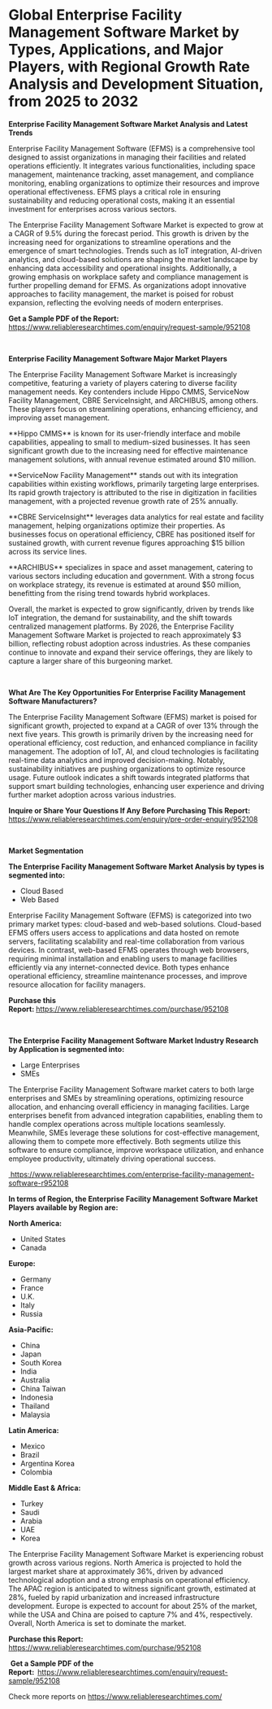 <p><h1>Global Enterprise Facility Management Software Market by Types, Applications, and Major Players, with Regional Growth Rate Analysis and Development Situation, from 2025 to 2032</h1></p><p><strong>Enterprise Facility Management Software Market Analysis and Latest Trends</strong></p>
<p><p>Enterprise Facility Management Software (EFMS) is a comprehensive tool designed to assist organizations in managing their facilities and related operations efficiently. It integrates various functionalities, including space management, maintenance tracking, asset management, and compliance monitoring, enabling organizations to optimize their resources and improve operational effectiveness. EFMS plays a critical role in ensuring sustainability and reducing operational costs, making it an essential investment for enterprises across various sectors.</p><p>The Enterprise Facility Management Software Market is expected to grow at a CAGR of 9.5% during the forecast period. This growth is driven by the increasing need for organizations to streamline operations and the emergence of smart technologies. Trends such as IoT integration, AI-driven analytics, and cloud-based solutions are shaping the market landscape by enhancing data accessibility and operational insights. Additionally, a growing emphasis on workplace safety and compliance management is further propelling demand for EFMS. As organizations adopt innovative approaches to facility management, the market is poised for robust expansion, reflecting the evolving needs of modern enterprises.</p></p>
<p><strong>Get a Sample PDF of the Report:&nbsp;</strong> <a href="https://www.reliableresearchtimes.com/enquiry/request-sample/952108?utm_campaign=2937&utm_medium=2&utm_source=Github&utm_content=ia&utm_term=06032025&utm_id=enterprise-facility-management-software">https://www.reliableresearchtimes.com/enquiry/request-sample/952108</a></p>
<p>&nbsp;</p>
<p><strong>Enterprise Facility Management Software Major Market Players</strong></p>
<p><p>The Enterprise Facility Management Software Market is increasingly competitive, featuring a variety of players catering to diverse facility management needs. Key contenders include Hippo CMMS, ServiceNow Facility Management, CBRE ServiceInsight, and ARCHIBUS, among others. These players focus on streamlining operations, enhancing efficiency, and improving asset management.</p><p>**Hippo CMMS** is known for its user-friendly interface and mobile capabilities, appealing to small to medium-sized businesses. It has seen significant growth due to the increasing need for effective maintenance management solutions, with annual revenue estimated around $10 million.</p><p>**ServiceNow Facility Management** stands out with its integration capabilities within existing workflows, primarily targeting large enterprises. Its rapid growth trajectory is attributed to the rise in digitization in facilities management, with a projected revenue growth rate of 25% annually.</p><p>**CBRE ServiceInsight** leverages data analytics for real estate and facility management, helping organizations optimize their properties. As businesses focus on operational efficiency, CBRE has positioned itself for sustained growth, with current revenue figures approaching $15 billion across its service lines.</p><p>**ARCHIBUS** specializes in space and asset management, catering to various sectors including education and government. With a strong focus on workplace strategy, its revenue is estimated at around $50 million, benefitting from the rising trend towards hybrid workplaces.</p><p>Overall, the market is expected to grow significantly, driven by trends like IoT integration, the demand for sustainability, and the shift towards centralized management platforms. By 2026, the Enterprise Facility Management Software Market is projected to reach approximately $3 billion, reflecting robust adoption across industries. As these companies continue to innovate and expand their service offerings, they are likely to capture a larger share of this burgeoning market.</p></p>
<p>&nbsp;</p>
<p><strong>What Are The Key Opportunities For Enterprise Facility Management Software Manufacturers?</strong></p>
<p><p>The Enterprise Facility Management Software (EFMS) market is poised for significant growth, projected to expand at a CAGR of over 13% through the next five years. This growth is primarily driven by the increasing need for operational efficiency, cost reduction, and enhanced compliance in facility management. The adoption of IoT, AI, and cloud technologies is facilitating real-time data analytics and improved decision-making. Notably, sustainability initiatives are pushing organizations to optimize resource usage. Future outlook indicates a shift towards integrated platforms that support smart building technologies, enhancing user experience and driving further market adoption across various industries.</p></p>
<p><strong>Inquire or Share Your Questions If Any Before Purchasing This Report:</strong> <a href="https://www.reliableresearchtimes.com/enquiry/pre-order-enquiry/952108?utm_campaign=2937&utm_medium=2&utm_source=Github&utm_content=ia&utm_term=06032025&utm_id=enterprise-facility-management-software">https://www.reliableresearchtimes.com/enquiry/pre-order-enquiry/952108</a></p>
<p>&nbsp;</p>
<p><strong>Market Segmentation</strong></p>
<p><strong>The Enterprise Facility Management Software Market Analysis by types is segmented into:</strong></p>
<p><ul><li>Cloud Based</li><li>Web Based</li></ul></p>
<p><p>Enterprise Facility Management Software (EFMS) is categorized into two primary market types: cloud-based and web-based solutions. Cloud-based EFMS offers users access to applications and data hosted on remote servers, facilitating scalability and real-time collaboration from various devices. In contrast, web-based EFMS operates through web browsers, requiring minimal installation and enabling users to manage facilities efficiently via any internet-connected device. Both types enhance operational efficiency, streamline maintenance processes, and improve resource allocation for facility managers.</p></p>
<p><strong>Purchase this Report:&nbsp;</strong><a href="https://www.reliableresearchtimes.com/purchase/952108?utm_campaign=2937&utm_medium=2&utm_source=Github&utm_content=ia&utm_term=06032025&utm_id=enterprise-facility-management-software">https://www.reliableresearchtimes.com/purchase/952108</a></p>
<p>&nbsp;</p>
<p><strong>The Enterprise Facility Management Software Market Industry Research by Application is segmented into:</strong></p>
<p><ul><li>Large Enterprises</li><li>SMEs</li></ul></p>
<p><p>The Enterprise Facility Management Software market caters to both large enterprises and SMEs by streamlining operations, optimizing resource allocation, and enhancing overall efficiency in managing facilities. Large enterprises benefit from advanced integration capabilities, enabling them to handle complex operations across multiple locations seamlessly. Meanwhile, SMEs leverage these solutions for cost-effective management, allowing them to compete more effectively. Both segments utilize this software to ensure compliance, improve workspace utilization, and enhance employee productivity, ultimately driving operational success.</p></p>
<p><a href="https://www.reliableresearchtimes.com/enterprise-facility-management-software-r952108?utm_campaign=2937&utm_medium=2&utm_source=Github&utm_content=ia&utm_term=06032025&utm_id=enterprise-facility-management-software">&nbsp;https://www.reliableresearchtimes.com/enterprise-facility-management-software-r952108</a></p>
<p><strong>In terms of Region, the Enterprise Facility Management Software Market Players available by Region are:</strong></p>
<p>
    <p> <strong> North America: </strong>
        <ul>
            <li>United States</li>
            <li>Canada</li>
        </ul>
        </p> 
    <p> <strong> Europe: </strong>
        <ul>
            <li>Germany</li>
            <li>France</li>
            <li>U.K.</li>
            <li>Italy</li>
            <li>Russia</li>
        </ul>
        </p> 
    <p> <strong> Asia-Pacific: </strong>
        <ul>
            <li>China</li>
            <li>Japan</li>
            <li>South Korea</li>
            <li>India</li>
            <li>Australia</li>
            <li>China Taiwan</li>
            <li>Indonesia</li>
            <li>Thailand</li>
            <li>Malaysia</li>
        </ul>
        </p> 
    <p> <strong> Latin America: </strong>
        <ul>
            <li>Mexico</li>
            <li>Brazil</li>
            <li>Argentina Korea</li>
            <li>Colombia</li>
        </ul>
        </p> 
    <p> <strong> Middle East & Africa: </strong>
        <ul>
            <li>Turkey</li>
            <li>Saudi</li>
            <li>Arabia</li>
            <li>UAE</li>
            <li>Korea</li>
        </ul>
    </p>
    </p>
<p><p>The Enterprise Facility Management Software Market is experiencing robust growth across various regions. North America is projected to hold the largest market share at approximately 36%, driven by advanced technological adoption and a strong emphasis on operational efficiency. The APAC region is anticipated to witness significant growth, estimated at 28%, fueled by rapid urbanization and increased infrastructure development. Europe is expected to account for about 25% of the market, while the USA and China are poised to capture 7% and 4%, respectively. Overall, North America is set to dominate the market.</p></p>
<p><strong>Purchase this Report: </strong><a href="https://www.reliableresearchtimes.com/purchase/952108?utm_campaign=2937&utm_medium=2&utm_source=Github&utm_content=ia&utm_term=06032025&utm_id=enterprise-facility-management-software">https://www.reliableresearchtimes.com/purchase/952108</a></p>
<p>&nbsp;<strong>Get a Sample PDF of the Report:&nbsp;&nbsp;</strong><a href="https://www.reliableresearchtimes.com/enquiry/request-sample/952108?utm_campaign=2937&utm_medium=2&utm_source=Github&utm_content=ia&utm_term=06032025&utm_id=enterprise-facility-management-software">https://www.reliableresearchtimes.com/enquiry/request-sample/952108</a></p>
<p><strong></strong></p>
<p>Check more reports on <a href="https://www.reliableresearchtimes.com/?utm_campaign=2937&utm_medium=2&utm_source=Github&utm_content=ia&utm_term=06032025&utm_id=enterprise-facility-management-software">https://www.reliableresearchtimes.com/</a></p>